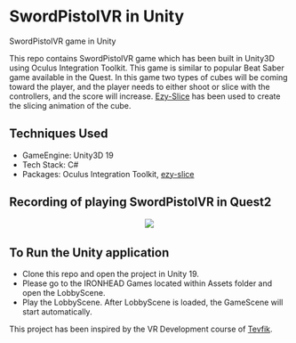 # SwordPistolVR in Unity

SwordPistolVR game in Unity   

<!--![title-pic](https://github.com/saha0073/SwordPistolVR/blob/main/Capture.PNG)-->
<p align="center"<img src="https://github.com/saha0073/SwordPistolVR/blob/main/Capture.PNG" \><p>


This repo contains SwordPistolVR game which has been built in Unity3D using Oculus Integration Toolkit. This game is similar to popular Beat Saber game available in the Quest. In this game two types of cubes will be coming toward the player, and the player needs to either shoot or slice with the controllers, and the score will increase. [Ezy-Slice](https://github.com/DavidArayan/ezy-slice) has been used to create the slicing animation of the cube. 

## Techniques Used
* GameEngine: Unity3D 19
* Tech Stack: C#
* Packages: Oculus Integration Toolkit, [ezy-slice](https://github.com/DavidArayan/ezy-slice) 

## Recording of playing SwordPistolVR in Quest2
<p align="center"><img src="https://github.com/saha0073/SwordPistolVR/blob/main/Recordings/SwordPistolVR10sec.gif" style="width:80%"\></p>

## To Run the Unity application
* Clone this repo and open the project in Unity 19.
* Please go to the IRONHEAD Games located within Assets folder and open the LobbyScene. 
* Play the LobbyScene. After LobbyScene is loaded, the GameScene will start automatically.

This project has been inspired by the VR Development course of [Tevfik](https://www.udemy.com/course/oculus-quest-development-with-unity/).



